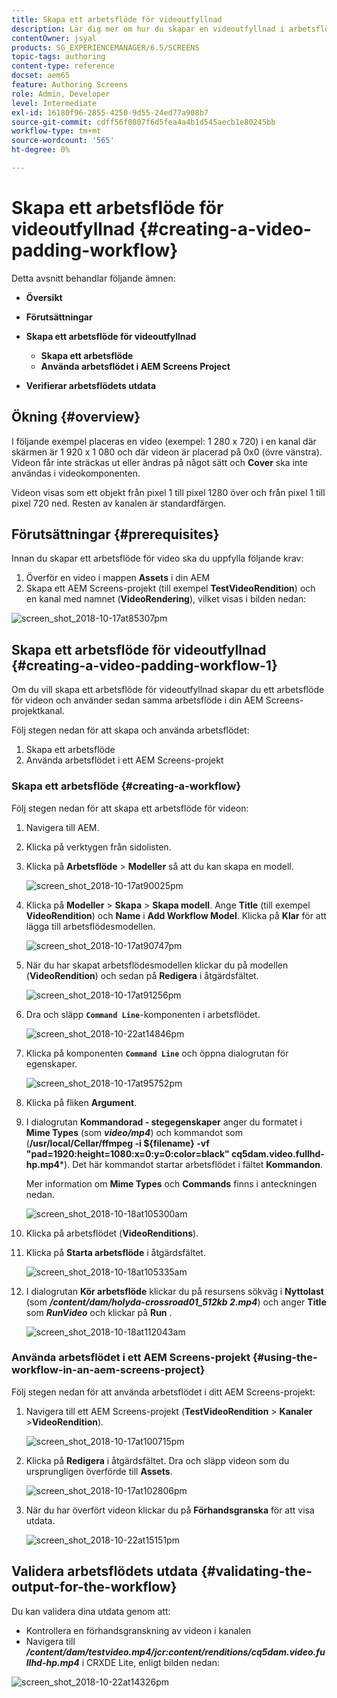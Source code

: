 ```yaml
---
title: Skapa ett arbetsflöde för videoutfyllnad
description: Lär dig mer om hur du skapar en videoutfyllnad i arbetsflödet för dina resurser.
contentOwner: jsyal
products: SG_EXPERIENCEMANAGER/6.5/SCREENS
topic-tags: authoring
content-type: reference
docset: aem65
feature: Authoring Screens
role: Admin, Developer
level: Intermediate
exl-id: 16180f96-2855-4250-9d55-24ed77a908b7
source-git-commit: cdff56f0807f6d5fea4a4b1d545aecb1e80245bb
workflow-type: tm+mt
source-wordcount: '565'
ht-degree: 0%

---
```


# Skapa ett arbetsflöde för videoutfyllnad {#creating-a-video-padding-workflow}

Detta avsnitt behandlar följande ämnen:

* **Översikt**
* **Förutsättningar**
* **Skapa ett arbetsflöde för videoutfyllnad**
   * **Skapa ett arbetsflöde**
   * **Använda arbetsflödet i AEM Screens Project**

* **Verifierar arbetsflödets utdata**

## Ökning {#overview}

I följande exempel placeras en video (exempel: 1 280 x 720) i en kanal där skärmen är 1 920 x 1 080 och där videon är placerad på 0x0 (övre vänstra). Videon får inte sträckas ut eller ändras på något sätt och **Cover** ska inte användas i videokomponenten.

Videon visas som ett objekt från pixel 1 till pixel 1280 över och från pixel 1 till pixel 720 ned. Resten av kanalen är standardfärgen.

## Förutsättningar {#prerequisites}

Innan du skapar ett arbetsflöde för video ska du uppfylla följande krav:

1. Överför en video i mappen **Assets** i din AEM
1. Skapa ett AEM Screens-projekt (till exempel **TestVideoRendition**) och en kanal med namnet (**VideoRendering**), vilket visas i bilden nedan:

![screen_shot_2018-10-17at85307pm](assets/screen_shot_2018-10-17at85307pm.png)

## Skapa ett arbetsflöde för videoutfyllnad {#creating-a-video-padding-workflow-1}

Om du vill skapa ett arbetsflöde för videoutfyllnad skapar du ett arbetsflöde för videon och använder sedan samma arbetsflöde i din AEM Screens-projektkanal.

Följ stegen nedan för att skapa och använda arbetsflödet:

1. Skapa ett arbetsflöde
1. Använda arbetsflödet i ett AEM Screens-projekt

### Skapa ett arbetsflöde {#creating-a-workflow}

Följ stegen nedan för att skapa ett arbetsflöde för videon:

1. Navigera till AEM.
1. Klicka på verktygen från sidolisten.
1. Klicka på **Arbetsflöde** > **Modeller** så att du kan skapa en modell.

   ![screen_shot_2018-10-17at90025pm](assets/screen_shot_2018-10-17at90025pm.png)

1. Klicka på **Modeller** > **Skapa** > **Skapa modell**. Ange **Title** (till exempel **VideoRendition**) och **Name** i **Add Workflow Model**. Klicka på **Klar** för att lägga till arbetsflödesmodellen.

   ![screen_shot_2018-10-17at90747pm](assets/screen_shot_2018-10-17at90747pm.png)

1. När du har skapat arbetsflödesmodellen klickar du på modellen (**VideoRendition**) och sedan på **Redigera** i åtgärdsfältet.

   ![screen_shot_2018-10-17at91256pm](assets/screen_shot_2018-10-17at91256pm.png)

1. Dra och släpp **`Command Line`**-komponenten i arbetsflödet.

   ![screen_shot_2018-10-22at14846pm](assets/screen_shot_2018-10-22at14846pm.png)

1. Klicka på komponenten **`Command Line`** och öppna dialogrutan för egenskaper.

   ![screen_shot_2018-10-17at95752pm](assets/screen_shot_2018-10-17at95752pm.png)

1. Klicka på fliken **Argument**.
1. I dialogrutan **Kommandorad - stegegenskaper** anger du formatet i **Mime Types** (som ***video/mp4***) och kommandot som (**/usr/local/Cellar/ffmpeg -i ${filename} -vf &quot;pad=1920:height=1080:x=0:y=0:color=black&quot; cq5dam.video.fullhd-hp.mp4***). Det här kommandot startar arbetsflödet i fältet **Kommandon**.

   Mer information om **Mime Types** och **Commands** finns i anteckningen nedan.

   ![screen_shot_2018-10-18at105300am](assets/screen_shot_2018-10-18at105300am.png)

1. Klicka på arbetsflödet (**VideoRenditions**).
1. Klicka på **Starta arbetsflöde** i åtgärdsfältet.

   ![screen_shot_2018-10-18at105335am](assets/screen_shot_2018-10-18at105335am.png)

1. I dialogrutan **Kör arbetsflöde** klickar du på resursens sökväg i **Nyttolast** (som ***/content/dam/holyda-crossroad01_512kb 2.mp4***) och anger **Title** som ***RunVideo*** och klickar på **Run** .

   ![screen_shot_2018-10-18at112043am](assets/screen_shot_2018-10-18at112043am.png)

### Använda arbetsflödet i ett AEM Screens-projekt {#using-the-workflow-in-an-aem-screens-project}

Följ stegen nedan för att använda arbetsflödet i ditt AEM Screens-projekt:

1. Navigera till ett AEM Screens-projekt (**TestVideoRendition** > **Kanaler** >**VideoRendition**).

   ![screen_shot_2018-10-17at100715pm](assets/screen_shot_2018-10-17at100715pm.png)

1. Klicka på **Redigera** i åtgärdsfältet. Dra och släpp videon som du ursprungligen överförde till **Assets**.

   ![screen_shot_2018-10-17at102806pm](assets/screen_shot_2018-10-17at102806pm.png)

1. När du har överfört videon klickar du på **Förhandsgranska** för att visa utdata.

   ![screen_shot_2018-10-22at15151pm](assets/screen_shot_2018-10-22at15151pm.png)

## Validera arbetsflödets utdata {#validating-the-output-for-the-workflow}

Du kan validera dina utdata genom att:

* Kontrollera en förhandsgranskning av videon i kanalen
* Navigera till ***/content/dam/testvideo.mp4/jcr:content/renditions/cq5dam.video.fullhd-hp.mp4*** i CRXDE Lite, enligt bilden nedan:

![screen_shot_2018-10-22at14326pm](assets/screen_shot_2018-10-22at14326pm.png)

